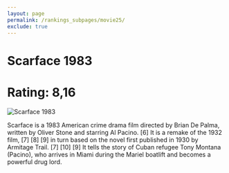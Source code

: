 ```yaml
---
layout: page
permalink: /rankings_subpages/movie25/
exclude: true
---
```

    
# Scarface 1983
# Rating: 8,16
![Scarface 1983](https://fwcdn.pl/fpo/48/33/4833/6935904_1.7.webp)


Scarface is a 1983 American crime drama film directed by Brian De Palma, written by Oliver Stone and starring Al Pacino. [6] It is a remake of the 1932 film, [7] [8] [9] in turn based on the novel first published in 1930 by Armitage Trail. [7] [10] [9] It tells the story of Cuban refugee Tony Montana (Pacino), who arrives in Miami during the Mariel boatlift and becomes a powerful drug lord.